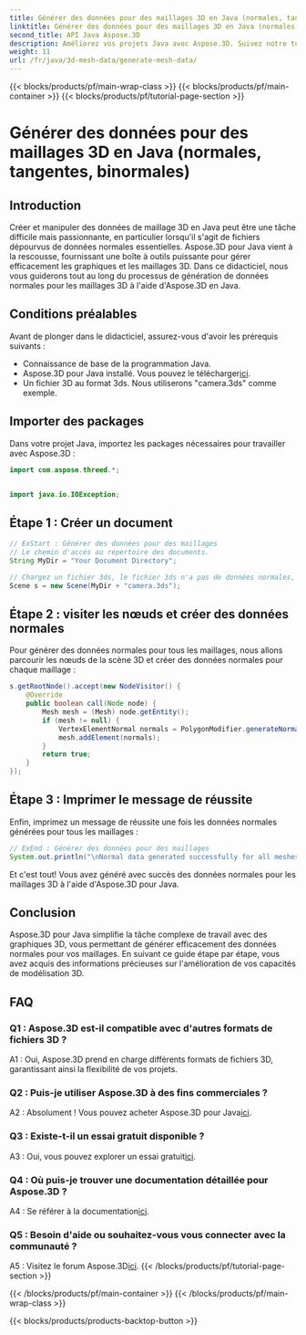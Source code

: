 ```yaml
---
title: Générer des données pour des maillages 3D en Java (normales, tangentes, binormales)
linktitle: Générer des données pour des maillages 3D en Java (normales, tangentes, binormales)
second_title: API Java Aspose.3D
description: Améliorez vos projets Java avec Aspose.3D. Suivez notre tutoriel pour générer sans effort des données normales pour les maillages 3D. Plongez facilement dans les graphiques 3D.
weight: 11
url: /fr/java/3d-mesh-data/generate-mesh-data/
---
```


{{< blocks/products/pf/main-wrap-class >}}
{{< blocks/products/pf/main-container >}}
{{< blocks/products/pf/tutorial-page-section >}}

# Générer des données pour des maillages 3D en Java (normales, tangentes, binormales)

## Introduction

Créer et manipuler des données de maillage 3D en Java peut être une tâche difficile mais passionnante, en particulier lorsqu'il s'agit de fichiers dépourvus de données normales essentielles. Aspose.3D pour Java vient à la rescousse, fournissant une boîte à outils puissante pour gérer efficacement les graphiques et les maillages 3D. Dans ce didacticiel, nous vous guiderons tout au long du processus de génération de données normales pour les maillages 3D à l'aide d'Aspose.3D en Java.

## Conditions préalables

Avant de plonger dans le didacticiel, assurez-vous d'avoir les prérequis suivants :

- Connaissance de base de la programmation Java.
- Aspose.3D pour Java installé. Vous pouvez le télécharger[ici](https://releases.aspose.com/3d/java/).
- Un fichier 3D au format 3ds. Nous utiliserons "camera.3ds" comme exemple.

## Importer des packages

Dans votre projet Java, importez les packages nécessaires pour travailler avec Aspose.3D :

```java
import com.aspose.threed.*;


import java.io.IOException;
```

## Étape 1 : Créer un document

```java
// ExStart : Générer des données pour des maillages
// Le chemin d'accès au répertoire des documents.
String MyDir = "Your Document Directory";

// Chargez un fichier 3ds, le fichier 3ds n'a pas de données normales, mais il a un groupe de lissage
Scene s = new Scene(MyDir + "camera.3ds");
```

## Étape 2 : visiter les nœuds et créer des données normales

Pour générer des données normales pour tous les maillages, nous allons parcourir les nœuds de la scène 3D et créer des données normales pour chaque maillage :

```java
s.getRootNode().accept(new NodeVisitor() {
    @Override
    public boolean call(Node node) {
        Mesh mesh = (Mesh) node.getEntity();
        if (mesh != null) {
            VertexElementNormal normals = PolygonModifier.generateNormal(mesh);
            mesh.addElement(normals);
        }
        return true;
    }
});
```

## Étape 3 : Imprimer le message de réussite

Enfin, imprimez un message de réussite une fois les données normales générées pour tous les maillages :

```java
// ExEnd : Générer des données pour des maillages
System.out.println("\nNormal data generated successfully for all meshes.");
```

Et c'est tout! Vous avez généré avec succès des données normales pour les maillages 3D à l'aide d'Aspose.3D pour Java.

## Conclusion

Aspose.3D pour Java simplifie la tâche complexe de travail avec des graphiques 3D, vous permettant de générer efficacement des données normales pour vos maillages. En suivant ce guide étape par étape, vous avez acquis des informations précieuses sur l'amélioration de vos capacités de modélisation 3D.

## FAQ

### Q1 : Aspose.3D est-il compatible avec d'autres formats de fichiers 3D ?

A1 : Oui, Aspose.3D prend en charge différents formats de fichiers 3D, garantissant ainsi la flexibilité de vos projets.

### Q2 : Puis-je utiliser Aspose.3D à des fins commerciales ?

 A2 : Absolument ! Vous pouvez acheter Aspose.3D pour Java[ici](https://purchase.aspose.com/buy).

### Q3 : Existe-t-il un essai gratuit disponible ?

 A3 : Oui, vous pouvez explorer un essai gratuit[ici](https://releases.aspose.com/).

### Q4 : Où puis-je trouver une documentation détaillée pour Aspose.3D ?

 A4 : Se référer à la documentation[ici](https://reference.aspose.com/3d/java/).

### Q5 : Besoin d'aide ou souhaitez-vous vous connecter avec la communauté ?

 A5 : Visitez le forum Aspose.3D[ici](https://forum.aspose.com/c/3d/18).
{{< /blocks/products/pf/tutorial-page-section >}}

{{< /blocks/products/pf/main-container >}}
{{< /blocks/products/pf/main-wrap-class >}}

{{< blocks/products/products-backtop-button >}}
